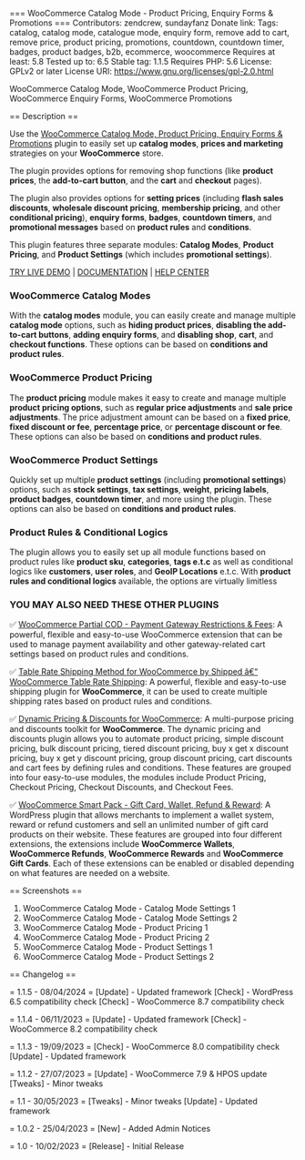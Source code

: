 === WooCommerce Catalog Mode - Product Pricing, Enquiry Forms & Promotions ===
Contributors: zendcrew, sundayfanz
Donate link: 
Tags: catalog, catalog mode, catalogue mode, enquiry form, remove add to cart, remove price, product pricing, promotions, countdown, countdown timer, badges, product badges, b2b, ecommerce, woocommerce
Requires at least: 5.8
Tested up to: 6.5
Stable tag: 1.1.5
Requires PHP: 5.6
License: GPLv2 or later
License URI: https://www.gnu.org/licenses/gpl-2.0.html

WooCommerce Catalog Mode, WooCommerce Product Pricing, WooCommerce Enquiry Forms, WooCommerce Promotions

== Description ==

Use the [WooCommerce Catalog Mode, Product Pricing, Enquiry Forms & Promotions](https://codecanyon.net/item/woocommerce-catalog-mode-pricing-enquiry-forms-promotions/43498179?ref=zendcrew) plugin to easily set up **catalog modes**,  **prices and marketing** strategies on your **WooCommerce** store.

The plugin provides options for removing shop functions (like **product prices**, the **add-to-cart button**, and the **cart** and **checkout** pages).

The plugin also provides options for **setting prices** (including **flash sales discounts**, **wholesale discount pricing**, **membership pricing**, and other **conditional pricing**), **enquiry forms**, **badges**, **countdown timers**, and **promotional messages** based on **product rules** and **conditions**.

This plugin features three separate modules: **Catalog Modes**, **Product Pricing**, and **Product Settings** (which includes **promotional settings**).

[TRY LIVE DEMO](https://demo.zendcrew.cc/catalog-mode/) | [DOCUMENTATION](https://zencrew.freshdesk.com/support/solutions/51000070103) | [HELP CENTER](https://zencrew.freshdesk.com/support/tickets)

### WooCommerce Catalog Modes
With the **catalog modes** module, you can easily create and manage multiple **catalog mode** options, such as **hiding product prices**, **disabling the add-to-cart buttons**, **adding enquiry forms**, and **disabling shop**, **cart**, and **checkout functions**. These options can be based on **conditions and product rules**.

### WooCommerce Product Pricing
The **product pricing** module makes it easy to create and manage multiple **product pricing options**, such as **regular price adjustments** and **sale price adjustments**. The price adjustment amount can be based on a **fixed price**, **fixed discount or fee**, **percentage price**, or **percentage discount or fee**. These options can also be based on **conditions and product rules**.


### WooCommerce Product Settings
Quickly set up multiple **product settings** (including **promotional settings**) options, such as **stock settings**, **tax settings**, **weight**, **pricing labels**, **product badges**, **countdown timer**, and more using the plugin. These options can also be based on **conditions and product rules**.

### Product Rules & Conditional Logics
The plugin allows you to easily set up all module functions based on product rules like **product sku**, **categories**, **tags e.t.c**  as well as conditional logics like **customers**, **user roles**, and **GeoIP Locations** e.t.c. With **product rules and conditional logics** available, the options are virtually limitless


### YOU MAY ALSO NEED THESE OTHER PLUGINS

&#9989;&nbsp;[WooCommerce Partial COD - Payment Gateway Restrictions & Fees](https://wordpress.org/plugins/partial-cod-payment-gateway-restrictions-fees): A powerful, flexible and easy-to-use WooCommerce extension that can be used to manage payment availability and other gateway-related cart settings based on product rules and conditions.

&#9989;&nbsp;[Table Rate Shipping Method for WooCommerce by Shipped â€“ WooCommerce Table Rate Shipping](https://wordpress.org/plugins/table-rate-shipping-rates): A powerful, flexible and easy-to-use shipping plugin for **WooCommerce**, it can be used to create multiple shipping rates based on product rules and conditions.

&#9989;&nbsp;[Dynamic Pricing & Discounts for WooCommerce](https://codecanyon.net/item/woopricely-dynamic-pricing-fees-discounts/23844181?ref=zendcrew): A multi-purpose pricing and discounts toolkit for **WooCommerce**. The dynamic pricing and discounts plugin allows you to automate product pricing, simple discount pricing, bulk discount pricing, tiered discount pricing, buy x get x discount pricing, buy x get y discount pricing, group discount pricing, cart discounts and cart fees by defining rules and conditions. These features are grouped into four easy-to-use modules, the modules include Product Pricing, Checkout Pricing, Checkout Discounts, and Checkout Fees.

&#9989;&nbsp;[WooCommerce Smart Pack - Gift Card, Wallet, Refund & Reward](https://codecanyon.net/item/woocommerce-smart-pack-gift-card-wallet-refund-reward/20265145?ref=zendcrew): A WordPress plugin that allows merchants to implement a wallet system, reward or refund customers and sell an unlimited number of gift card products on their website. These features are grouped into four different extensions, the extensions include **WooCommerce Wallets**, **WooCommerce Refunds**, **WooCommerce Rewards** and **WooCommerce Gift Cards**. Each of these extensions can be enabled or disabled depending on what features are needed on a website.


== Screenshots ==
1. WooCommerce Catalog Mode - Catalog Mode Settings 1
2. WooCommerce Catalog Mode - Catalog Mode Settings 2
3. WooCommerce Catalog Mode - Product Pricing 1
4. WooCommerce Catalog Mode - Product Pricing 2
5. WooCommerce Catalog Mode - Product Settings 1
6. WooCommerce Catalog Mode - Product Settings 2

== Changelog ==

= 1.1.5 - 08/04/2024 =
[Update] - Updated framework
[Check] - WordPress 6.5 compatibility check
[Check] - WooCommerce 8.7 compatibility check

= 1.1.4 - 06/11/2023 =
[Update] - Updated framework
[Check] - WooCommerce 8.2 compatibility check

= 1.1.3 - 19/09/2023 =
[Check] - WooCommerce 8.0 compatibility check
[Update] - Updated framework

= 1.1.2 - 27/07/2023 =
[Update] - WooCommerce 7.9 &amp; HPOS update
[Tweaks] - Minor tweaks

= 1.1 - 30/05/2023 =
[Tweaks] - Minor tweaks
[Update] - Updated framework

= 1.0.2 - 25/04/2023 =
[New] - Added Admin Notices

= 1.0 - 10/02/2023 =
[Release] - Initial Release